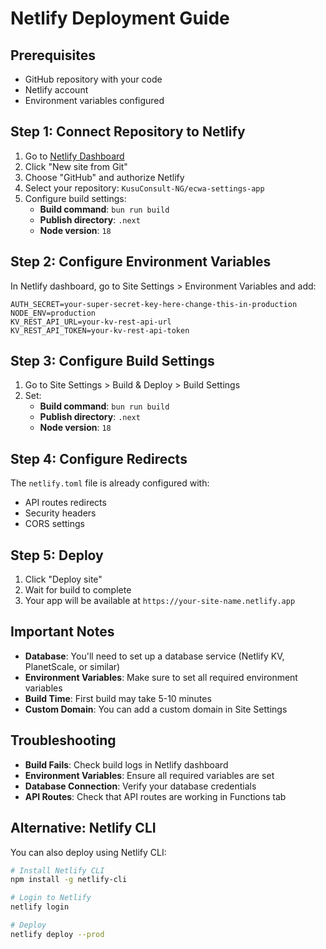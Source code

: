 # Netlify Deployment Guide

## Prerequisites
- GitHub repository with your code
- Netlify account
- Environment variables configured

## Step 1: Connect Repository to Netlify

1. Go to [Netlify Dashboard](https://app.netlify.com)
2. Click "New site from Git"
3. Choose "GitHub" and authorize Netlify
4. Select your repository: `KusuConsult-NG/ecwa-settings-app`
5. Configure build settings:
   - **Build command**: `bun run build`
   - **Publish directory**: `.next`
   - **Node version**: `18`

## Step 2: Configure Environment Variables

In Netlify dashboard, go to Site Settings > Environment Variables and add:

```
AUTH_SECRET=your-super-secret-key-here-change-this-in-production
NODE_ENV=production
KV_REST_API_URL=your-kv-rest-api-url
KV_REST_API_TOKEN=your-kv-rest-api-token
```

## Step 3: Configure Build Settings

1. Go to Site Settings > Build & Deploy > Build Settings
2. Set:
   - **Build command**: `bun run build`
   - **Publish directory**: `.next`
   - **Node version**: `18`

## Step 4: Configure Redirects

The `netlify.toml` file is already configured with:
- API routes redirects
- Security headers
- CORS settings

## Step 5: Deploy

1. Click "Deploy site"
2. Wait for build to complete
3. Your app will be available at `https://your-site-name.netlify.app`

## Important Notes

- **Database**: You'll need to set up a database service (Netlify KV, PlanetScale, or similar)
- **Environment Variables**: Make sure to set all required environment variables
- **Build Time**: First build may take 5-10 minutes
- **Custom Domain**: You can add a custom domain in Site Settings

## Troubleshooting

- **Build Fails**: Check build logs in Netlify dashboard
- **Environment Variables**: Ensure all required variables are set
- **Database Connection**: Verify your database credentials
- **API Routes**: Check that API routes are working in Functions tab

## Alternative: Netlify CLI

You can also deploy using Netlify CLI:

```bash
# Install Netlify CLI
npm install -g netlify-cli

# Login to Netlify
netlify login

# Deploy
netlify deploy --prod
```
